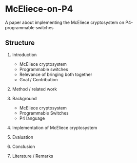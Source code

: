 # McEliece-on-P4
A paper about implementing the McEliece cryptosystem on P4-programmable switches

## Structure
1. Introduction
     - McEliece cryptosystem
     - Programmable switches
     - Relevance of bringing both together
      - Goal / Contribution
  
2. Method / related work
3. Background
      - McEliece cryptosystem
      - Programmable Switches
      - P4 language
4. Implementation of McEliece cryptosystem
5. Evaluation
6. Conclusion
7. Literature / Remarks
